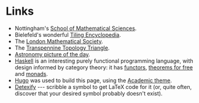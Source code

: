 # Links

* Nottingham's [School of Mathematical Sciences](https://www.nottingham.ac.uk/mathematics/).
* Bielefeld's wonderful [Tiling Encyclopedia](https://tilings.math.uni-bielefeld.de/).
* The [London Mathematical Society](https://www.lms.ac.uk/).
* The [Transpennine Topology Triangle](http://sarah-whitehouse.staff.shef.ac.uk/ttt/TTTonWWW.htm).
* [Astronomy picture of the day](https://apod.nasa.gov/apod/).
* [Haskell](https://www.haskell.org/) is an interesting purely functional programming language, with design informed by category theory: it has [functors](https://wiki.haskell.org/Functor), [theorems for free](https://people.mpi-sws.org/~dreyer/tor/papers/wadler.pdf) and [monads](https://bartoszmilewski.com/2016/11/21/monads-programmers-definition/).
* [Hugo](https://gohugo.io/) was used to build this page, using the [Academic theme](https://sourcethemes.com/academic/).
* [Detexify](http://detexify.kirelabs.org/classify.html) --- scribble a symbol to get LaTeX code for it (or, quite often, discover that your desired symbol probably doesn't exist).
